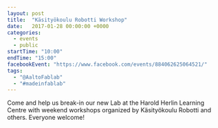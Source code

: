 ```yaml
---
layout: post
title:  "Käsityökoulu Robotti Workshop"
date:   2017-01-28 00:00:00 +0000
categories:
  - events
  - public
startTime: "10:00"
endTime: "15:00"
facebookEvent: "https://www.facebook.com/events/884062625064521/"
tags:
  - "@AaltoFablab"
  - "#madeinfablab"
---
```


Come and help us break-in our new Lab at the Harold Herlin Learning Centre with weekend workshops organized by Käsityökoulu Robotti and others. Everyone welcome!
